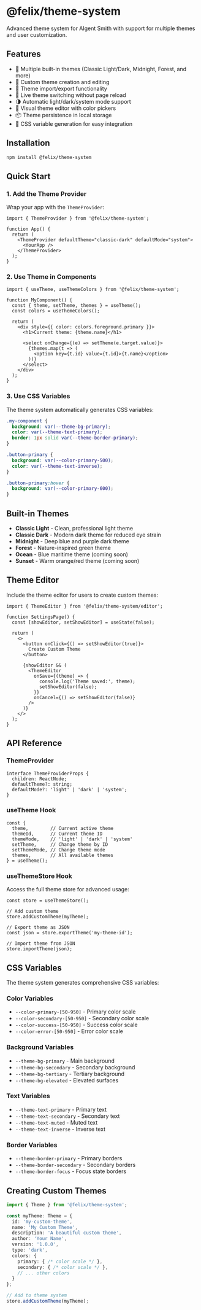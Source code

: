 # @felix/theme-system

Advanced theme system for AIgent Smith with support for multiple themes and user customization.

## Features

- 🎨 Multiple built-in themes (Classic Light/Dark, Midnight, Forest, and more)
- 🎯 Custom theme creation and editing
- 💾 Theme import/export functionality
- 🔄 Live theme switching without page reload
- 🌗 Automatic light/dark/system mode support
- 🎨 Visual theme editor with color pickers
- 📦 Theme persistence in local storage
- 🔧 CSS variable generation for easy integration

## Installation

```bash
npm install @felix/theme-system
```

## Quick Start

### 1. Add the Theme Provider

Wrap your app with the `ThemeProvider`:

```tsx
import { ThemeProvider } from '@felix/theme-system';

function App() {
  return (
    <ThemeProvider defaultTheme="classic-dark" defaultMode="system">
      <YourApp />
    </ThemeProvider>
  );
}
```

### 2. Use Theme in Components

```tsx
import { useTheme, useThemeColors } from '@felix/theme-system';

function MyComponent() {
  const { theme, setTheme, themes } = useTheme();
  const colors = useThemeColors();
  
  return (
    <div style={{ color: colors.foreground.primary }}>
      <h1>Current theme: {theme.name}</h1>
      
      <select onChange={(e) => setTheme(e.target.value)}>
        {themes.map(t => (
          <option key={t.id} value={t.id}>{t.name}</option>
        ))}
      </select>
    </div>
  );
}
```

### 3. Use CSS Variables

The theme system automatically generates CSS variables:

```css
.my-component {
  background: var(--theme-bg-primary);
  color: var(--theme-text-primary);
  border: 1px solid var(--theme-border-primary);
}

.button-primary {
  background: var(--color-primary-500);
  color: var(--theme-text-inverse);
}

.button-primary:hover {
  background: var(--color-primary-600);
}
```

## Built-in Themes

- **Classic Light** - Clean, professional light theme
- **Classic Dark** - Modern dark theme for reduced eye strain
- **Midnight** - Deep blue and purple dark theme
- **Forest** - Nature-inspired green theme
- **Ocean** - Blue maritime theme (coming soon)
- **Sunset** - Warm orange/red theme (coming soon)

## Theme Editor

Include the theme editor for users to create custom themes:

```tsx
import { ThemeEditor } from '@felix/theme-system/editor';

function SettingsPage() {
  const [showEditor, setShowEditor] = useState(false);
  
  return (
    <>
      <button onClick={() => setShowEditor(true)}>
        Create Custom Theme
      </button>
      
      {showEditor && (
        <ThemeEditor
          onSave={(theme) => {
            console.log('Theme saved:', theme);
            setShowEditor(false);
          }}
          onCancel={() => setShowEditor(false)}
        />
      )}
    </>
  );
}
```

## API Reference

### ThemeProvider

```tsx
interface ThemeProviderProps {
  children: ReactNode;
  defaultTheme?: string;
  defaultMode?: 'light' | 'dark' | 'system';
}
```

### useTheme Hook

```tsx
const {
  theme,        // Current active theme
  themeId,      // Current theme ID
  themeMode,    // 'light' | 'dark' | 'system'
  setTheme,     // Change theme by ID
  setThemeMode, // Change theme mode
  themes,       // All available themes
} = useTheme();
```

### useThemeStore Hook

Access the full theme store for advanced usage:

```tsx
const store = useThemeStore();

// Add custom theme
store.addCustomTheme(myTheme);

// Export theme as JSON
const json = store.exportTheme('my-theme-id');

// Import theme from JSON
store.importTheme(json);
```

## CSS Variables

The theme system generates comprehensive CSS variables:

### Color Variables
- `--color-primary-[50-950]` - Primary color scale
- `--color-secondary-[50-950]` - Secondary color scale
- `--color-success-[50-950]` - Success color scale
- `--color-error-[50-950]` - Error color scale

### Background Variables
- `--theme-bg-primary` - Main background
- `--theme-bg-secondary` - Secondary background
- `--theme-bg-tertiary` - Tertiary background
- `--theme-bg-elevated` - Elevated surfaces

### Text Variables
- `--theme-text-primary` - Primary text
- `--theme-text-secondary` - Secondary text
- `--theme-text-muted` - Muted text
- `--theme-text-inverse` - Inverse text

### Border Variables
- `--theme-border-primary` - Primary borders
- `--theme-border-secondary` - Secondary borders
- `--theme-border-focus` - Focus state borders

## Creating Custom Themes

```typescript
import { Theme } from '@felix/theme-system';

const myTheme: Theme = {
  id: 'my-custom-theme',
  name: 'My Custom Theme',
  description: 'A beautiful custom theme',
  author: 'Your Name',
  version: '1.0.0',
  type: 'dark',
  colors: {
    primary: { /* color scale */ },
    secondary: { /* color scale */ },
    // ... other colors
  }
};

// Add to theme system
store.addCustomTheme(myTheme);
```
